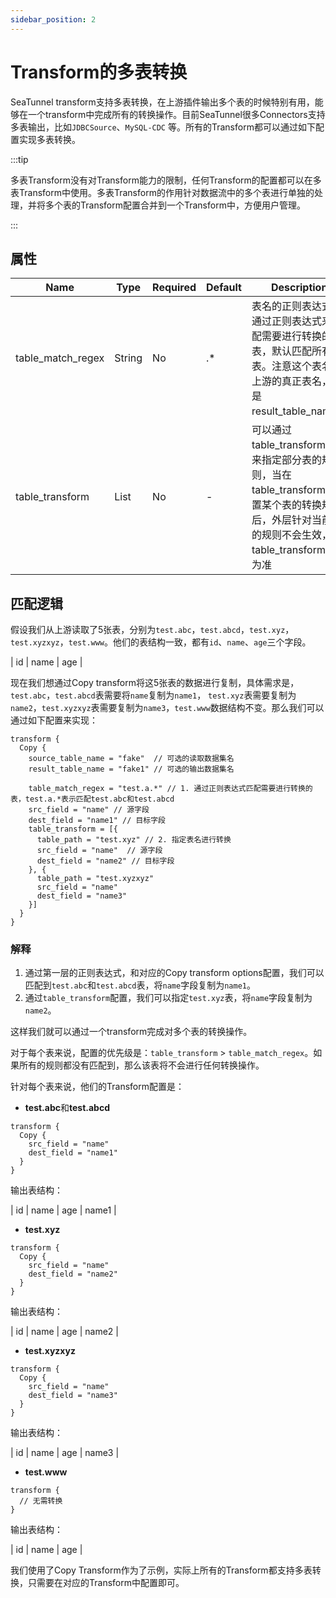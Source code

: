 ```yaml
---
sidebar_position: 2
---
```


# Transform的多表转换

SeaTunnel transform支持多表转换，在上游插件输出多个表的时候特别有用，能够在一个transform中完成所有的转换操作。目前SeaTunnel很多Connectors支持多表输出，比如`JDBCSource`、`MySQL-CDC`
等。所有的Transform都可以通过如下配置实现多表转换。

:::tip

多表Transform没有对Transform能力的限制，任何Transform的配置都可以在多表Transform中使用。多表Transform的作用针对数据流中的多个表进行单独的处理，并将多个表的Transform配置合并到一个Transform中，方便用户管理。

:::

## 属性

| Name              | Type   | Required | Default | Description                                                                                      |
|-------------------|--------|----------|---------|--------------------------------------------------------------------------------------------------|
| table_match_regex | String | No       | .*      | 表名的正则表达式，通过正则表达式来匹配需要进行转换的表，默认匹配所有的表。注意这个表名是上游的真正表名，不是result_table_name。                         |
| table_transform   | List   | No       | -       | 可以通过table_transform列表来指定部分表的规则，当在table_transform中配置某个表的转换规则后，外层针对当前表的规则不会生效，以table_transform中的为准 |

## 匹配逻辑

假设我们从上游读取了5张表，分别为`test.abc`，`test.abcd`，`test.xyz`，`test.xyzxyz`，`test.www`。他们的表结构一致，都有`id`、`name`、`age`三个字段。

| id | name | age |

现在我们想通过Copy transform将这5张表的数据进行复制，具体需求是，`test.abc`，`test.abcd`表需要将`name`复制为`name1`，
`test.xyz`表需要复制为`name2`，`test.xyzxyz`表需要复制为`name3`，`test.www`数据结构不变。那么我们可以通过如下配置来实现：

```hocon
transform {
  Copy {
    source_table_name = "fake"  // 可选的读取数据集名
    result_table_name = "fake1" // 可选的输出数据集名

    table_match_regex = "test.a.*" // 1. 通过正则表达式匹配需要进行转换的表，test.a.*表示匹配test.abc和test.abcd
    src_field = "name" // 源字段
    dest_field = "name1" // 目标字段
    table_transform = [{
      table_path = "test.xyz" // 2. 指定表名进行转换
      src_field = "name"  // 源字段
      dest_field = "name2" // 目标字段
    }, {
      table_path = "test.xyzxyz"
      src_field = "name"
      dest_field = "name3"
    }]
  }
}
```

### 解释

1. 通过第一层的正则表达式，和对应的Copy transform options配置，我们可以匹配到`test.abc`和`test.abcd`表，将`name`字段复制为`name1`。
2. 通过`table_transform`配置，我们可以指定`test.xyz`表，将`name`字段复制为`name2`。

这样我们就可以通过一个transform完成对多个表的转换操作。

对于每个表来说，配置的优先级是：`table_transform` > `table_match_regex`。如果所有的规则都没有匹配到，那么该表将不会进行任何转换操作。

针对每个表来说，他们的Transform配置是：

- **test.abc**和**test.abcd**

```hocon
transform {
  Copy {
    src_field = "name"
    dest_field = "name1"
  }
}
```

输出表结构：

| id | name | age | name1 |

- **test.xyz**

```hocon
transform {
  Copy {
    src_field = "name"
    dest_field = "name2"
  }
}
```

输出表结构：

| id | name | age | name2 |

- **test.xyzxyz**

```hocon
transform {
  Copy {
    src_field = "name"
    dest_field = "name3"
  }
}
```

输出表结构：

| id | name | age | name3 |

- **test.www**

```hocon
transform {
  // 无需转换
}
```

输出表结构：

| id | name | age |

我们使用了Copy Transform作为了示例，实际上所有的Transform都支持多表转换，只需要在对应的Transform中配置即可。

